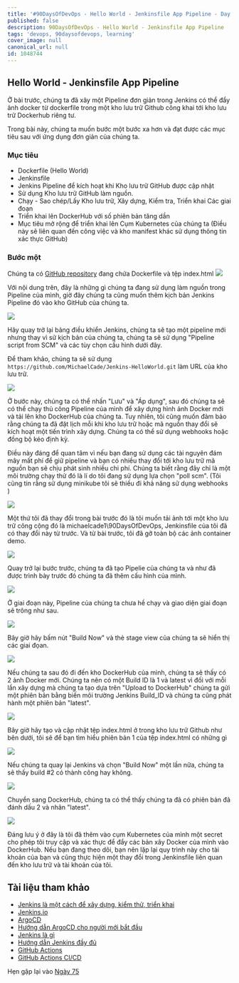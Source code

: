 ```yaml
---
title: '#90DaysOfDevOps - Hello World - Jenkinsfile App Pipeline - Day 74'
published: false
description: 90DaysOfDevOps - Hello World - Jenkinsfile App Pipeline
tags: 'devops, 90daysofdevops, learning'
cover_image: null
canonical_url: null
id: 1048744
---
```


## Hello World - Jenkinsfile App Pipeline

Ở bài trước, chúng ta đã xây một Pipeline đơn giản trong Jenkins có thể đẩy ảnh docker từ dockerfile trong một kho lưu trữ Github công khai tới kho lưu trữ Dockerhub riêng tư.

Trong bài này, chúng ta muốn bước một bước xa hơn và đạt được các mục tiêu sau với ứng dụng đơn giản của chúng ta.
### Mục tiêu

- Dockerfile (Hello World)
- Jenkinsfile
- Jenkins Pipeline để kích hoạt khi Kho lưu trữ GitHub được cập nhật
- Sử dụng Kho lưu trữ GitHub làm nguồn.
- Chạy - Sao chép/Lấy Kho lưu trữ, Xây dựng, Kiểm tra, Triển khai Các giai đoạn
- Triển khai lên DockerHub với số phiên bản tăng dần
- Mục tiêu mở rộng để triển khai lên Cụm Kubernetes của chúng ta (Điều này sẽ liên quan đến công việc và kho manifest khác sử dụng thông tin xác thực GitHub)

### Bước một

Chúng ta có [GitHub repository](https://github.com/MichaelCade/Jenkins-HelloWorld) đang chứa Dockerfile và tệp index.html
![](../../Days/Images/Day74_CICD1.png)

Với nội dung trên, đây là những gì chúng ta đang sử dụng làm nguồn trong Pipeline của mình, giờ đây chúng ta cũng muốn thêm kịch bản Jenkins Pipeline đó vào kho GitHub của chúng ta.

![](../../Days/Images/Day74_CICD2.png)

Hãy quay trở lại bảng điều khiển Jenkins, chúng ta sẽ tạo một pipeline mới nhưng thay vì sử kịch bản của chúng ta, chúng ta sẽ sử dụng "Pipeline script from SCM" và các tùy chọn cấu hình dưới đây.

Để tham khảo, chúng ta sẽ sử dụng `https://github.com/MichaelCade/Jenkins-HelloWorld.git` làm URL của kho lưu trữ.

![](../../Days/Images/Day74_CICD3.png)

Ở bước này, chúng ta có thể nhấn "Lưu" và "Áp dụng", sau đó chúng ta sẽ có thể chạy thủ công Pipeline của mình để xây dựng hình ảnh Docker mới và tải lên kho DockerHub của chúng ta.
Tuy nhiên, tôi cũng muốn đảm bảo rằng chúng ta đã đặt lịch mỗi khi kho lưu trữ hoặc mã nguồn thay đổi sẽ kích hoạt một tiến trình xây dựng. Chúng ta có thể sử dụng webhooks hoặc đồng bộ kéo định kỳ.

Điều này đáng để quan tâm vì nếu bạn đang sử dụng các tài nguyên đám mây mất phí để giữ pipeline và bạn có nhiều thay đổi tới kho lưu trữ mã nguồn bạn sẽ chịu phát sinh nhiều chi phí. Chúng ta biết rằng đây chỉ là một môi trường chạy thử đó là lí do tôi đang sử dụng lựa chọn "poll scm". (Tôi cũng tin rằng sử dụng minikube tôi sẽ thiếu đi khả năng sử dụng webhooks )

![](../../Days/Images/Day74_CICD4.png)

Một thứ tôi đã thay đổi trong bài trước đó là tôi muốn tải ảnh tới một kho lưu trữ công cộng đó là michaelcade1\90DaysOfDevOps, Jenkinsfile của tôi đã có thay đổi này từ trước. Và từ bài trước, tôi đã gỡ toàn bộ các ảnh container demo.

![](../../Days/Images/Day74_CICD5.png)

Quay trở lại bước trước, chúng ta đã tạo Pipelie của chúng ta và như đã được trình bày trước đó chúng ta đã thêm cấu hình của mình.

![](../../Days/Images/Day74_CICD6.png)

Ở giai đoạn này, Pipeline của chúng ta chưa hề chạy và giao diện giai đoạn sẽ trông như sau.

![](../../Days/Images/Day74_CICD7.png)

Bây giờ hãy bấm nút "Build Now" và thẻ stage view của chúng ta sẽ hiển thị các giai đọan.

![](../../Days/Images/Day74_CICD8.png)

Nếu chúng ta sau đó đi đến kho DockerHub của mình, chúng ta sẽ thấy có 2 ảnh Docker mới. Chúng ta nên có một Build ID là 1 và latest vì đối với mỗi lần xây dựng mà chúng ta tạo dựa trên "Upload to DockerHub" chúng ta gửi một phiên bản bằng biến môi trường Jenkins Build_ID và chúng ta cũng phát hành một phiên bản "latest".

![](../../Days/Images/Day74_CICD9.png)

Bây giờ hãy tạo và cập nhật tệp index.html ở trong kho lưu trữ Github như bên dưới, tôi sẽ để bạn tìm hiểu phiên bản 1 của tệp index.html có những gì

![](../../Days/Images/Day74_CICD10.png)

Nếu chúng ta quay lại Jenkins và chọn "Build Now" một lần nữa, chúng ta sẽ thấy build #2 có thành công hay không.

![](../../Days/Images/Day74_CICD11.png)

Chuyển sang DockerHub, chúng ta có thể thấy chúng ta đã có phiên bản đã đánh dấu 2 và nhãn "latest".

![](../../Days/Images/Day74_CICD12.png)

Đáng lưu ý ở đây là tôi đã thêm vào cụm Kubernetes của mình một secret cho phép tôi truy cập và xác thực để đẩy các bản xây Docker của mình vào DockerHub. Nếu bạn đang theo dõi, bạn nên lặp lại quy trình này cho tài khoản của bạn và cũng thực hiện một thay đổi trong Jenkinsfile liên quan đến kho lưu trữ và tài khoản của tôi.

## Tài liệu tham khảo

- [Jenkins là một cách để xây dựng, kiểm thử, triển khai](https://www.youtube.com/watch?v=_MXtbjwsz3A)
- [Jenkins.io](https://www.jenkins.io/)
- [ArgoCD](https://argo-cd.readthedocs.io/en/stable/)
- [Hướng dẫn ArgoCD cho người mới bắt đầu](https://www.youtube.com/watch?v=MeU5_k9ssrs)
- [Jenkins là gì](https://www.youtube.com/watch?v=LFDrDnKPOTg)
- [Hướng dẫn Jenkins đầy đủ](https://www.youtube.com/watch?v=nCKxl7Q_20I&t=3s)
- [GitHub Actions](https://www.youtube.com/watch?v=R8_veQiYBjI)
- [GitHub Actions CI/CD](https://www.youtube.com/watch?v=mFFXuXjVgkU)

Hẹn gặp lại vào [Ngày 75](day75.md)
